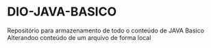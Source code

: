 # DIO-JAVA-BASICO
Repositório para armazenamento de todo o conteúdo de JAVA Basico
Alterandoo conteúdo de um arquivo de forma local
